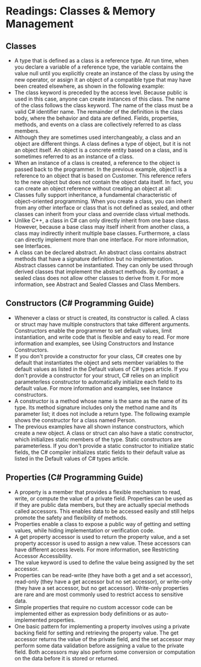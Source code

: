 # Readings: Classes & Memory Management
## Classes
* A type that is defined as a class is a reference type. At run time, when you declare a variable of a reference type, the variable contains the value null until you explicitly create an instance of the class by using the new operator, or assign it an object of a compatible type that may have been created elsewhere, as shown in the following example:
* The class keyword is preceded by the access level. Because public is used in this case, anyone can create instances of this class. The name of the class follows the class keyword. The name of the class must be a valid C# identifier name. The remainder of the definition is the class body, where the behavior and data are defined. Fields, properties, methods, and events on a class are collectively referred to as class members.
* Although they are sometimes used interchangeably, a class and an object are different things. A class defines a type of object, but it is not an object itself. An object is a concrete entity based on a class, and is sometimes referred to as an instance of a class.
* When an instance of a class is created, a reference to the object is passed back to the programmer. In the previous example, object1 is a reference to an object that is based on Customer. This reference refers to the new object but does not contain the object data itself. In fact, you can create an object reference without creating an object at all:
* Classes fully support inheritance, a fundamental characteristic of object-oriented programming. When you create a class, you can inherit from any other interface or class that is not defined as sealed, and other classes can inherit from your class and override class virtual methods.
* Unlike C++, a class in C# can only directly inherit from one base class. However, because a base class may itself inherit from another class, a class may indirectly inherit multiple base classes. Furthermore, a class can directly implement more than one interface. For more information, see Interfaces.
* A class can be declared abstract. An abstract class contains abstract methods that have a signature definition but no implementation. Abstract classes cannot be instantiated. They can only be used through derived classes that implement the abstract methods. By contrast, a sealed class does not allow other classes to derive from it. For more information, see Abstract and Sealed Classes and Class Members.
## Constructors (C# Programming Guide)
* Whenever a class or struct is created, its constructor is called. A class or struct may have multiple constructors that take different arguments. Constructors enable the programmer to set default values, limit instantiation, and write code that is flexible and easy to read. For more information and examples, see Using Constructors and Instance Constructors.
* If you don't provide a constructor for your class, C# creates one by default that instantiates the object and sets member variables to the default values as listed in the Default values of C# types article. If you don't provide a constructor for your struct, C# relies on an implicit parameterless constructor to automatically initialize each field to its default value. For more information and examples, see Instance constructors.
* A constructor is a method whose name is the same as the name of its type. Its method signature includes only the method name and its parameter list; it does not include a return type. The following example shows the constructor for a class named Person.
* The previous examples have all shown instance constructors, which create a new object. A class or struct can also have a static constructor, which initializes static members of the type. Static constructors are parameterless. If you don't provide a static constructor to initialize static fields, the C# compiler initializes static fields to their default value as listed in the Default values of C# types article.
## Properties (C# Programming Guide)
* A property is a member that provides a flexible mechanism to read, write, or compute the value of a private field. Properties can be used as if they are public data members, but they are actually special methods called accessors. This enables data to be accessed easily and still helps promote the safety and flexibility of methods.
* Properties enable a class to expose a public way of getting and setting values, while hiding implementation or verification code.
* A get property accessor is used to return the property value, and a set property accessor is used to assign a new value. These accessors can have different access levels. For more information, see Restricting Accessor Accessibility.
* The value keyword is used to define the value being assigned by the set accessor.
* Properties can be read-write (they have both a get and a set accessor), read-only (they have a get accessor but no set accessor), or write-only (they have a set accessor, but no get accessor). Write-only properties are rare and are most commonly used to restrict access to sensitive data.
* Simple properties that require no custom accessor code can be implemented either as expression body definitions or as auto-implemented properties.
* One basic pattern for implementing a property involves using a private backing field for setting and retrieving the property value. The get accessor returns the value of the private field, and the set accessor may perform some data validation before assigning a value to the private field. Both accessors may also perform some conversion or computation on the data before it is stored or returned.